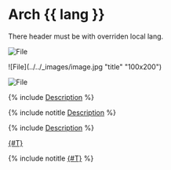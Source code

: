 # Arch {{ lang }}
There header must be with overriden local lang.

![File](1)

![File](../../_images/image.jpg "title" "100x200")

![File](file:///Users/3y3k0/doctools/webpack-builder/docs/_images/image.jpg)

{% include [Description](../../_includes/named-include-1.md) %}

{% include notitle [Description](../../_includes/named-include-2.md) %}

{% include [Description](../../_includes/inline-include-1.md#include-1) %}

[{#T}](../gateway/index.md)

{% include notitle [{#T}](../../_includes/inline-include-1.md#include-2) %}

[1]: ../../_images/image.jpg

